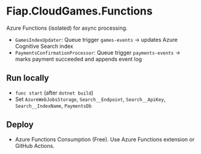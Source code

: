 # Fiap.CloudGames.Functions

Azure Functions (isolated) for async processing.

- `GamesIndexUpdater`: Queue trigger `games-events` → updates Azure Cognitive Search index
- `PaymentsConfirmationProcessor`: Queue trigger `payments-events` → marks payment succeeded and appends event log

## Run locally

- `func start` (after `dotnet build`)
- Set `AzureWebJobsStorage`, `Search__Endpoint`, `Search__ApiKey`, `Search__IndexName`, `PaymentsDb`

## Deploy

- Azure Functions Consumption (Free). Use Azure Functions extension or GitHub Actions.
